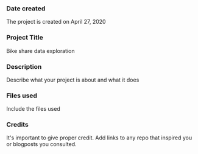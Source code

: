 ### Date created
The project is created on April 27, 2020


### Project Title
Bike share data exploration

### Description
Describe what your project is about and what it does

### Files used
Include the files used

### Credits
It's important to give proper credit. Add links to any repo that inspired you or blogposts you consulted.
